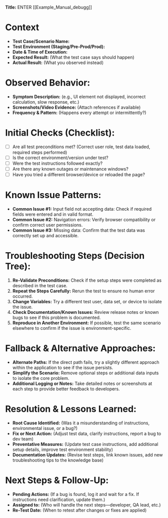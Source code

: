 **Title:** ENTER
[[Example_Manual_debugg]]
# Context

- **Test Case/Scenario Name:**
- **Test Environment (Staging/Pre-Prod/Prod):**
- **Date & Time of Execution:**
- **Expected Result:** (What the test case says should happen)
- **Actual Result:** (What you observed instead)

# Observed Behavior:

- **Symptom Description:** (e.g., UI element not displayed, incorrect calculation, slow response, etc.)
- **Screenshots/Video Evidence:** (Attach references if available)
- **Frequency & Pattern:** (Happens every attempt or intermittently?)

# Initial Checks (Checklist):

- [ ]  Are all test preconditions met? (Correct user role, test data loaded, required steps performed)
- [ ]  Is the correct environment/version under test?
- [ ]  Were the test instructions followed exactly?
- [ ]  Are there any known outages or maintenance windows?
- [ ]  Have you tried a different browser/device or reloaded the page?

# Known Issue Patterns:

- **Common Issue #1:** Input field not accepting data: Check if required fields were entered and in valid format.
- **Common Issue #2:** Navigation errors: Verify browser compatibility or confirm correct user permissions.
- **Common Issue #3:** Missing data: Confirm that the test data was correctly set up and accessible.

# Troubleshooting Steps (Decision Tree):

1. **Re-Validate Preconditions:** Check if the setup steps were completed as described in the test case.
2. **Repeat the Steps Carefully:** Rerun the test to ensure no human error occurred.
3. **Change Variables:** Try a different test user, data set, or device to isolate the issue.
4. **Check Documentation/Known Issues:** Review release notes or known bugs to see if this problem is documented.
5. **Reproduce in Another Environment:** If possible, test the same scenario elsewhere to confirm if the issue is environment-specific.

# Fallback & Alternative Approaches:

- **Alternate Paths:** If the direct path fails, try a slightly different approach within the application to see if the issue persists.
- **Simplify the Scenario:** Remove optional steps or additional data inputs to isolate the core problem.
- **Additional Logging or Notes:** Take detailed notes or screenshots at each step to provide better feedback to developers.

# Resolution & Lessons Learned:

- **Root Cause Identified:** (Was it a misunderstanding of instructions, environmental issue, or a bug?)
- **Fix or Next Action:** (Adjust test data, clarify instructions, report a bug to dev team)
- **Preventative Measures:** (Update test case instructions, add additional setup details, improve test environment stability)
- **Documentation Updates:** (Revise test steps, link known issues, add new troubleshooting tips to the knowledge base)

# Next Steps & Follow-Up:

- **Pending Actions:** (If a bug is found, log it and wait for a fix. If instructions need clarification, update them.)
- **Assigned to:** (Who will handle the next steps—developer, QA lead, etc.)
- **Re-Test Date:** (When to retest after changes or fixes are applied)